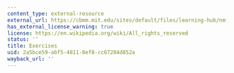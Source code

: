 ```yaml
---
content_type: external-resource
external_url: https://cbmm.mit.edu/sites/default/files/learning-hub/nmf-exercises.pdf
has_external_license_warning: true
license: https://en.wikipedia.org/wiki/All_rights_reserved
status: ''
title: Exercises
uid: 2a5bce59-abf5-4811-8ef8-cc67284d852a
wayback_url: ''
---
```

